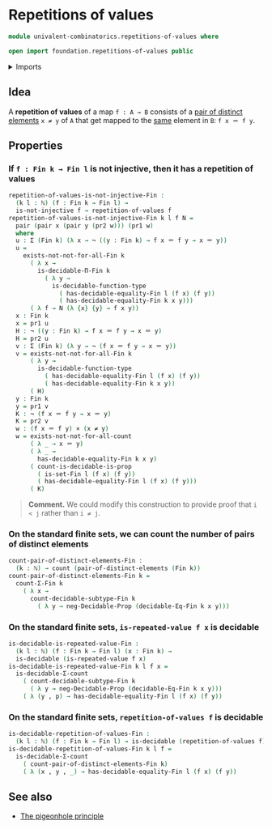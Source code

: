 # Repetitions of values

```agda
module univalent-combinatorics.repetitions-of-values where

open import foundation.repetitions-of-values public
```

<details><summary>Imports</summary>

```agda
open import elementary-number-theory.natural-numbers
open import elementary-number-theory.well-ordering-principle-standard-finite-types

open import foundation.cartesian-product-types
open import foundation.decidable-types
open import foundation.identity-types
open import foundation.injective-maps
open import foundation.negated-equality
open import foundation.negation
open import foundation.noninjective-maps
open import foundation.pairs-of-distinct-elements
open import foundation.sets

open import univalent-combinatorics.counting
open import univalent-combinatorics.counting-decidable-subtypes
open import univalent-combinatorics.counting-dependent-pair-types
open import univalent-combinatorics.decidable-dependent-function-types
open import univalent-combinatorics.decidable-dependent-pair-types
open import univalent-combinatorics.decidable-propositions
open import univalent-combinatorics.dependent-pair-types
open import univalent-combinatorics.equality-standard-finite-types
open import univalent-combinatorics.standard-finite-types
```

</details>

## Idea

A **repetition of values** of a map `f : A → B` consists of a
[pair of distinct elements](foundation.pairs-of-distinct-elements.md) `x ≠ y` of
`A` that get mapped to the [same](foundation-core.identity-types.md) element in
`B`: `f x ＝ f y`.

## Properties

### If `f : Fin k → Fin l` is not injective, then it has a repetition of values

```agda
repetition-of-values-is-not-injective-Fin :
  (k l : ℕ) (f : Fin k → Fin l) →
  is-not-injective f → repetition-of-values f
repetition-of-values-is-not-injective-Fin k l f N =
  pair (pair x (pair y (pr2 w))) (pr1 w)
  where
  u : Σ (Fin k) (λ x → ¬ ((y : Fin k) → f x ＝ f y → x ＝ y))
  u =
    exists-not-not-for-all-Fin k
      ( λ x →
        is-decidable-Π-Fin k
          ( λ y →
            is-decidable-function-type
              ( has-decidable-equality-Fin l (f x) (f y))
              ( has-decidable-equality-Fin k x y)))
      ( λ f → N (λ {x} {y} → f x y))
  x : Fin k
  x = pr1 u
  H : ¬ ((y : Fin k) → f x ＝ f y → x ＝ y)
  H = pr2 u
  v : Σ (Fin k) (λ y → ¬ (f x ＝ f y → x ＝ y))
  v = exists-not-not-for-all-Fin k
      ( λ y →
        is-decidable-function-type
          ( has-decidable-equality-Fin l (f x) (f y))
          ( has-decidable-equality-Fin k x y))
      ( H)
  y : Fin k
  y = pr1 v
  K : ¬ (f x ＝ f y → x ＝ y)
  K = pr2 v
  w : (f x ＝ f y) × (x ≠ y)
  w = exists-not-not-for-all-count
      ( λ _ → x ＝ y)
      ( λ _ →
        has-decidable-equality-Fin k x y)
      ( count-is-decidable-is-prop
        ( is-set-Fin l (f x) (f y))
        ( has-decidable-equality-Fin l (f x) (f y)))
      ( K)
```

> **Comment.** We could modify this construction to provide proof that `i < j`
> rather than `i ≠ j`.

### On the standard finite sets, we can count the number of pairs of distinct elements

```agda
count-pair-of-distinct-elements-Fin :
  (k : ℕ) → count (pair-of-distinct-elements (Fin k))
count-pair-of-distinct-elements-Fin k =
  count-Σ-Fin k
    ( λ x →
      count-decidable-subtype-Fin k
        ( λ y → neg-Decidable-Prop (decidable-Eq-Fin k x y)))
```

### On the standard finite sets, `is-repeated-value f x` is decidable

```agda
is-decidable-is-repeated-value-Fin :
  (k l : ℕ) (f : Fin k → Fin l) (x : Fin k) →
  is-decidable (is-repeated-value f x)
is-decidable-is-repeated-value-Fin k l f x =
  is-decidable-Σ-count
    ( count-decidable-subtype-Fin k
      ( λ y → neg-Decidable-Prop (decidable-Eq-Fin k x y)))
    ( λ (y , p) → has-decidable-equality-Fin l (f x) (f y))
```

### On the standard finite sets, `repetition-of-values f` is decidable

```agda
is-decidable-repetition-of-values-Fin :
  (k l : ℕ) (f : Fin k → Fin l) → is-decidable (repetition-of-values f)
is-decidable-repetition-of-values-Fin k l f =
  is-decidable-Σ-count
    ( count-pair-of-distinct-elements-Fin k)
    ( λ (x , y , _) → has-decidable-equality-Fin l (f x) (f y))
```

## See also

- [The pigeonhole principle](univalent-combinatorics.pigeonhole-principle.md)
